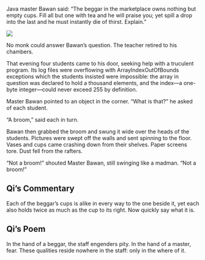 Java master Bawan said: “The beggar in the marketplace owns
nothing but empty cups.  Fill all but one with tea and he
will praise you; yet spill a drop into the last and he must
instantly die of thirst.  Explain.”

![](/pages/case-30/cups.png)

No monk could answer Bawan’s question.  The teacher retired
to his chambers.

That evening four students came to his door, seeking help
with a truculent program.  Its log files were overflowing
with ArrayIndexOutOfBounds exceptions which the students
insisted were impossible: the array in question was declared
to hold a thousand elements, and the index—a one-byte
integer—could never exceed 255 by definition.

Master Bawan pointed to an object in the corner.  “What is
that?” he asked of each student.

“A broom,” said each in turn.

Bawan then grabbed the broom and swung it wide over the
heads of the students.  Pictures were swept off the walls
and sent spinning to the floor.  Vases and cups came
crashing down from their shelves.  Paper screens tore.  Dust
fell from the rafters.

“Not a broom!” shouted Master Bawan, still swinging like a
madman.  “Not a broom!”

## Qi’s Commentary

Each of the beggar’s cups is alike in every way to the one
beside it, yet each also holds twice as much as the cup to
its right.  Now quickly say what it is.

## Qi’s Poem

In the hand of a beggar, the staff engenders pity. 
In the hand of a master, fear. 
These qualities reside nowhere in the staff: 
only in the where of it.
